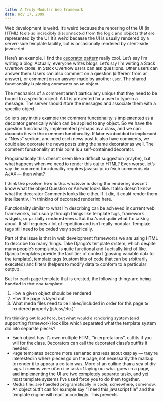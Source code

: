 ```yaml
---
title: A Truly Modular Web Framework
date: nov 17, 2009
---
```


Web development is weird. It’s weird because the rendering of the UI (in HTML) feels so incredibly disconnected from the logic and objects that are represented by the UI. It’s weird because the UI is usually rendered by a server-side template facility, but is occasionally rendered by cilent-side javascript.

Here’s an example. I find the [decorator pattern](http://en.wikipedia.org/wiki/Decorator_pattern) really cool. Let’s say I’m writing a blog. Actually, everyone writes blogs. Let’s say I’m writing a Stack Overflow clone. In Stack Overflow users can ask questions. Other users can answer them. Users can also comment on a question (different from an answer), or comment on an answer made by another user. The shared functionality is placing comments on an object.

The mechanics of a comment aren’t particularly unique that they need to be bound to a specific object. A UI is presented for a user to type in a message. The server should store the messages and associate them with a specific object.

So let’s say in this example the comment functionality is implemented as a decorator generically which can be applied to any object. So we have the question functionality, implemented perhaps as a class, and we can decorate it with the comment functionality. If later we decided to implement a “News” section, and need each news post to also have comments, we could also decorate the news posts using the same decorator as well. The comment functionality at this point is a self-contained decorator.

Programatically this doesn’t seem like a difficult suggestion (maybe), but what happens when we need to render this out to HTML? Even worse, let’s say the comment functionality requires javascript to fetch comments via AJAX — then what?

I think the problem here is that whatever is doing the rendering doesn’t know what the object Question or Answer looks like. It also doesn’t know what the decorator Comments looks like either. If it did, it could render them intelligently. I’m thinking of decorated rendering here.

Functionality similar to what I’m describing can be achieved in current web frameworks, but usually through things like template tags, framework widgets, or partially rendered views. But that’s not quite what I’m talking about. It still requires a lot of repetition and isn’t really modular. Template tags still need to be coded very specifically.

Part of the issue is that in web development frameworks we are using HTML to describe too many things. Take Django’s template system, which despite many people’s complaints, is quite functional and I actually kind of like. Django templates provide the facilities of context (passing variable data to the template), template tags (custom bits of code that can be arbitrarily executed) and filters (helpers to modify data to conform to a particular output).

But for each page template that is created, the following things are being handled in that one template:

 1. How a given object should be rendered
 2. How the page is layed out
 3. What media files need to be linked/included in order for this page to rendered properly (js/css/etc.)’

I’m thinking out loud here, but what would a rendering system (and supporting framework) look like which separated what the template system did into separate pieces?

 - Each object has it’s own multiple HTML “interpretations”, outfits if you will for the class. Decorators can call the decorated class’s outfits if needed.
 - Page templates become more semantic and less about display — they’re interested in where pieces go on the page, not necessarily the markup to render it to appear a certain way. More of an outline than a sea of div tags. It seems very often the task of laying out what goes on a page, and implementing the UI are two completely separate tasks, and yet most template systems I’ve used force you to do them together.
 - Media files are handled programatically in code, somewhere, somehow. An object outfit can for example say “I need this javascript file” and the template engine will react accordingly. This prevents <script> tags and @import statements being strewn all over, and allows the framework to pass those media files off to a handler that decide if something should be done with them (ie automatically put <script> at bottom and <link> at the top, compress the JS, etc.). Disclaimer: This is probably a harder problem than I’m thinking it is, especially when AJAX gets involved.

More to come on this. I might have to do some experimental code. Should template engines help you by handling some pieces of the Javascript on the client? Hmm…
